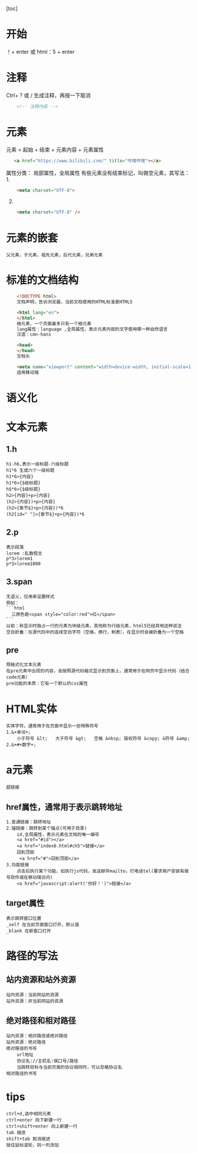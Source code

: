 [toc]
# 开始
！+ enter 或 html：5 + enter
# 注释
Ctrl+ ? 或 / 生成注释，再按一下取消
```html
    <!-- 注释内容 -->

```
# 元素
元素 = 起始 + 结束 + 元素内容 + 元素属性
```html
   <a href="https://www.bilibili.com/" title="哔哩哔哩"></a>
```
属性分类：
局部属性，全局属性
有些元素没有结束标记，叫做空元素，其写法：
1.
```html
    <meta charset="UTF-8">
```
2.
```html
    <meta charset="UTF-8" />
```
# 元素的嵌套
    父元素，子元素，祖先元素，后代元素，兄弟元素
# 标准的文档结构
```html
    <!DOCTYPE html>
    文档声明，告诉浏览器，当前文档使用的HTML标准是HTML5
```
```html
    <html lang="en">
    </html>
    根元素，一个页面最多只有一个根元素
    lang属性：language ,全局属性，表示元素内部的文字使用哪一种自然语言
    汉语：cmn-hans
```
```html
    <head>
    </head>
    文档头
```
```html
    <meta name="viewport" content="width=device-width, initial-scale=1.0">
    适用移动端
```
# 语义化
# 文本元素
## 1.h
    h1-h6,表示一级标题-六级标题
    h1*6 生成六个一级标题
    h1*6>{内容} 
    h1*6>{$级标题}
    h$*6>{$级标题}
    h2>{内容}+p>{内容}
    (h2>{内容})+p>{内容}
    (h2>{章节$}+p>{内容})*6
    (h2[id=" "]>{章节$}+p>{内容})*6
## 2.p
    表示段落
    lorem :乱数假文
    p*3>lorem1
    p*3>lorem1000
## 3.span
    无语义，仅用来设置样式
    例如：
    ```html
      三原色是<span style="color:red">红</span>
    ```
    以前：称显示时独占一行的元素为块级元素，其他称为行级元素，html5已经弃用这种说法
    空白折叠：在源代码中的连续空白字符（空格，换行，制表），在显示时会被折叠为一个空格
## pre
    预格式化文本元素
    在pre元素中出现的内容，会按照源代码格式显示到页面上，通常用于在网页中显示代码（结合code元素）
    pre功能的本质：它有一个默认的css属性
# HTML实体
    实体字符，通常用于在页面中显示一些特殊符号
    1.&+单词+;
        小于符号 &lt;   大于符号 &gt;   空格 &nbsp; 版权符号 &copy; &符号 &amp;
    2.&+#+数字+;
# a元素
    超链接 
## href属性，通常用于表示跳转地址
    1.普通链接：跳转地址
    2.锚链接：跳转到某个锚点(可用于目录)
        id,全局属性，表示元素在文档的唯一编号
        <a href="#id"></a>
        <a href="index0.html#ch5">链接</a>
        回到顶部
         <a href="#">回到顶部</a>
    3.功能链接
        点击后执行某个功能，如执行js代码，发送邮件mailto，打电话tel(要求用户安装有拨号软件或在移动端访问)
        <a href="javascript:alert('你好！')">链接</a>
## target属性
    表示跳转窗口位置
    _self 在当前页面窗口打开，默认值
    _blank 在新窗口打开
# 路径的写法
## 站内资源和站外资源
    站内资源：当前网站的资源
    站外资源：非当前网站的资源
## 绝对路径和相对路径
    站内资源：相对路径或绝对路径
    站外资源：绝对路径
    绝对路径的书写
        url地址
        协议名://主机名:端口号/路径
        当跳转目标与当前页面的协议相同时，可以忽略协议名
    相对路径的书写
        
# tips
    ctrl+d,选中相同元素
    ctrl+enter 向下新建一行
    ctrl+shift+enter 向上新建一行
    tab 缩进
    shift+tab 取消缩进
    按住鼠标滚轮，同一列添加